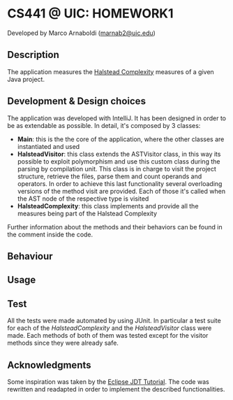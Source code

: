 CS441 @ UIC: HOMEWORK1
====================
Developed by Marco Arnaboldi (marnab2@uic.edu)

Description
--------------------
The application measures the [Halstead Complexity](https://en.wikipedia.org/wiki/Halstead_complexity_measures) measures of a given Java project.

Development & Design choices
-----------------
The application was developed with IntelliJ. It has been designed in order to be as extendable as possible.
In detail, it's composed by 3 classes:

+ **Main**: this is the the core of the application, where the other classes are instantiated and used
+ **HalsteadVisitor**: this class extends the ASTVisitor class, in this way its possible to exploit polymorphism and use this custom class during the parsing by compilation unit. This class is in charge to visit the project structure, retrieve the files, parse them and count operands and operators. In order to achieve this last functionality several overloading versions of the method visit are provided. Each of those it's called when the AST node of the respective type is visited 
+ **HalsteadComplexity**: this class implements and provide all the measures being part of the Halstead Complexity 

Further information about the methods and their behaviors can be found in the comment inside the code.

Behaviour
----------------

Usage
----------------

Test
----------------
All the tests were made automated by using JUnit. In particular a test suite for each of the *HalsteadComplexity* and the *HalsteadVisitor* class were made. Each methods of both of them was tested except for the visitor methods since they were already safe.


Acknowledgments
---------------
Some inspiration was taken by the [Eclipse JDT Tutorial](http://www.programcreek.com/2011/01/best-java-development-tooling-jdt-and-astparser-tutorials/). The code was rewritten and readapted in order to implement the described functionalities.